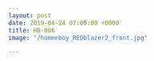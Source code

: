 ```yaml
---
layout: post
date: 2019-04-24 07:00:00 +0000
title: HB-006
image: "/hommeboy_REDblazer2_front.jpg"

---
```

